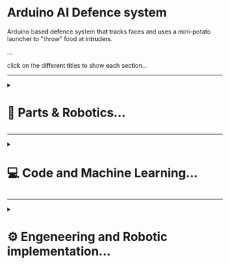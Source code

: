 # Arduino AI Defence system
Arduino based defence system that tracks faces and uses a mini-potato launcher to "throw" food at intruders.

...

click on the different titles to show each section...

---

<details style="margin-bottom: 1px;" > 
  <summary><h1> 🔋 Parts & Robotics... </h2></summary>
  <p align="left">
     <img align="right" src="media/1.jpg" width="330" />

The 3d files are located in the `3d files` folder. \
Robotic parts:
- Your PC;
- 2 SG90 servo motors;
- 1 MG996R servo motor;
- 1 Stepper motor 28BYJ-48 + control module;
- Any Arduino Board (im using Uno);
- Arduino Breadboard (or solder the cables);
- 1 relay module + 3-9v battery;
- 1 High voltage generator (3-7v input : 50kv output);
- Small speaker (not required);
- Led light bulbs (not required);
- Laser pointer (not required)
- Jumpers, cables, screws, tape, hot glue and other stuff;

Non-robotic parts:  
- 1 needle;
- 1 lighter;
- Empty shampoo bottle;
- Long pvc pipe that fits in the bottle;
- Short metal pipe that fits on the outside of the pvc pipe;
- Grapes or any small (but soft) fruits that fit into the pipe;

Alternatively, if you want to run this project anywhere:
- Replace the PC and the Arduino Controller with a raspberry pi (at least raspberry 3 imo);
- Usb camera;
- 5v output Powerbank;
- Screen/LCD display OR Old phone (with hdmi to usb streaming cable); 

You can get most of these parts on Aliexpress for very cheap prices.

  </p>
  
</details>

---

<details style="margin-bottom: 1px;" > 
  <summary><h1> 💻 Code and Machine Learning... </h2></summary>
  <p align="left">

<img align="right" src="media/2.jpg" width="330" />

This system is based on the Haarscade model, which has to be trained first, i explained the way this model works on [my previous repo](https://github.com/Hue-Jhan/AI-Face-Recognition-n-Tracking), it's divided in 2 codes, what it does is simply detecting and training on faces using a locally stored "binary pattern histogram" model called Haarscade, made by a German professor. This algorithm recognizes patterns in grey-scale images (taken previously) to detect faces, and the rest of the code starts tracking them. It also detects hostile faces if they are not associated with a pre-made user. Here are the all the codes explained:

##### - Data Collect.py
The first code takes 500 pics and inserts them into the datasets folder, they are associated to a specific user. It detects the faces using the haarscade model after putting the pics in a grey-scale format.

##### - Training Demo.py
The second code trains on the previously taken images, more precisely it opens all the previously taken pictures, and for every id (user) it tries to fetch the face unique patterns and stores them into a ```Trainer.yml``` file.

##### - Defense System.py (tracking system)
The actual tracking implemented in the ```defense-system.py``` is more complex, the camera constantly takes pictures and tries to detect faces in them, if a face is associated to a user, it keeps getting tracked until it disappears for 1 second, if a face remains unknown for over 2.5 seconds it's recognized as a hostile face, and its coorinates will then be sent to the motors, here is a more detailed explanation:

- Every second the camera takes various pictures (CV2 library, camera displayed on a custom image), if a face is found, the system will then check if the patterns of the face match the ones of any of the known users (located in Trainer.yml file), this "predictment" has a confidence level which tells us how likely a face is an actual known user's face.

- If the confidence level is above a certain level (it is reccomended to raise this level only after training lots of images, default is set to 55 but raise it if the faces are far away from the camera, as the model is not precise at longer distances) then a timer will start, if the confidence remains high for 2.5 seconds straight (without a single failure) then the system will add that face to a ```permanent faces``` list and won't try to recognize it anymore as it highly likely that the person matches the associated user. 

- The face will then be tracked until it disappears for over 1 second (and gets removed from the list), this is done because the algorithm isnt perfect and sometimes for a split second it wont recognize the face, this is due to a slight change in lighting, position, or whatever, therefore if a face isnt recognized for a short moment, for example if the user turns around, the tracking wont be lost and wont have to restart again.

- If the confidence is below a certain level, the face will simply be named "Unknown", if a face is unknown for over 2.5 seconds it's most likely that the person is an intruder, therefore the face is added to a ```permanent hostile``` list and will receive a heavy punishment. The system will start a sniper-like precise tracking and will fetch the exact coordinates of the face, the coorinates are based on the frame width of the camera, therefore if you use a different camera than me, then you will have to set some stuff on your own.

- The hostile face is lost after 1 second of no detection, meaning the intruder is probably gone, which means it's then removed from the hostile list and the face recognizer algorithm will start again. The code ends if u press "q".

#### - Defense System.py (Arduino Board)

First of all i'm gonna use PyMata library as PyFirmata is difficult to use with a Stepper motor, also there might be an error when sending signals to the Stepper motor but that can be easily resolved looking it up on google. Before the actual code several things need to be setup: the board, the Stepper motor pins, steps and variables, the Servo motors pins, the relay, the camera, the face-recognizer related modules, and of course all the paths and other variables. If you are using a different camera setup than me (for example an external usb camera) you might have to change some things like the cv2 library commands, ex: ```video = cv2.VideoCapture(0)```. You might also have issues establishing the com port but that's also easily solvable by googling the problem. If you are using a raspberry pi you will need to change lots of stuff like the way the camera sends signal or the PyMata library, in the future i will probably upload a code for the raspberry pi version of the entire system but because i only have a raspberry pi 3b+, training the model might be slow and overall difficult.

#### - Defense System.py (Motors and modules control)

- The first Servo motor controls the top to bottom movement of the system, its controlled by the ```ServoPoint function```, this function uses numpy library to calculate the right angle given the coordinates of the face, the width of the camera frame, and the a given "angle range", which i set to 45/125 as default.
- The Stepper motor controls the movements from left to right (x axis) of the defense system, its movement is controlled by the ```StepperPoint function```, because stepper motors work differently from servo motors, i had to use a different approach: first of all the starting point is calculated as the middle point between the furthest point to the left and the furthest from the right that the stepper can reach (technically stepper motor can rotate 360° as many times as they want, that's why i had to set these boundaries and start rotating the motor from them), second of all we calculate the angle we must reach based on the x coordinates, the width of the frame and the overall angle range (must be 180°). Then using this angle we calculate the amount of steps needed to reach that spot (considering also a thresold to avoid small changes every time) and we move the stepper to match those steps. Finally we update the current steps in order to update the starting position for the next cycle.
- The second SG90 servo and MG996R servo are used respectively to reload the food and to recharge the gas, they are both controlled by the ```ShootChargeLoad``` funtion (which also controls the relay), the reload servo is normally set to its furthest point to the left (180°), when its time to reload the payload it will be moved slighlty to the right to allow the next piece of food to fall in the chamber, and then will go back to its original position to the left in order to cover the chamber. The gas recharge motor does pretty much the same movements, it holds for a second the button that pushes out the gas out of the lighter, and goes back to its starting position.
- The relay is controlled by the same function as the 2 servos, and it simply turns on a high voltage generator.

  </p>
  
</details>

---

<details style="margin-bottom: 1px;" > 
  <summary><h1> ⚙ Engeneering and Robotic implementation... </h1></summary>
  <p align="left">

    
 This angle range must be modified based on real life conditions, for example if the system and the camera are far away from the face, the angle will have to be smaller (like 70/100) because a light change in the angle will result in a huge difference in the overall path of the projectile (if the distance is long enough).      


<img align="right" src="media/2.jpg" width="330" />
  
Code....


  </p>
  
</details>

